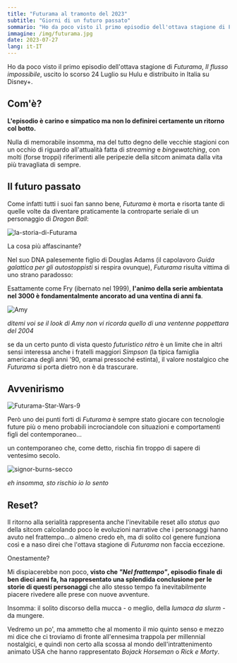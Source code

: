 ```yaml
---
title: "Futurama al tramonto del 2023"
subtitle: "Giorni di un futuro passato"
sommario: "Ho da poco visto il primo episodio dell'ottava stagione di Futurama, Il flusso impossibile, uscito lo scorso 24 Luglio su Hulu e distribuito in Italia su Disney+"
immagine: /img/futurama.jpg
date: 2023-07-27
lang: it-IT
---
```


Ho da poco visto il primo episodio dell'ottava stagione di _Futurama_, _Il flusso impossibile_, uscito lo scorso 24 Luglio su Hulu e distribuito in Italia su Disney+.

## Com'è? 

**L'episodio è carino e simpatico ma non lo definirei certamente un ritorno col botto.** 

Nulla di memorabile insomma, ma del tutto degno delle vecchie stagioni con un occhio di riguardo all'attualità fatta di _streaming_ e _bingewatching_, con molti (forse troppi) riferimenti alle peripezie della sitcom animata dalla vita più travagliata di sempre.

## Il futuro passato

Come infatti tutti i suoi fan sanno bene, _Futurama_ è morta e risorta tante di quelle volte da diventare praticamente la controparte seriale di un personaggio di _Dragon Ball_: 

![la-storia-di-Futurama](/img/futurama-storia.jpg)

La cosa più affascinante?

Nel suo DNA palesemente figlio di Douglas Adams (il capolavoro _Guida galattica per gli autostoppisti_ si respira ovunque), _Futurama_ risulta vittima di uno strano paradosso: 

Esattamente come Fry (ibernato nel 1999), **l'animo della serie ambientata nel 3000 è fondamentalmente ancorato ad una ventina di anni fa**.

![Amy](https://static.wikia.nocookie.net/enfuturama/images/1/1f/Character_Amy.png)

_ditemi voi se il look di Amy non vi ricorda quello di una ventenne poppettara del 2004_

se da un certo punto di vista questo _futuristico rétro_ è un limite che in altri sensi interessa anche i fratelli maggiori _Simpson_ (la tipica famiglia americana degli anni '90, oramai pressoché estinta), il valore nostalgico che _Futurama_ si porta dietro non è da trascurare.

## Avvenirismo

![Futurama-Star-Wars-9](https://static1.srcdn.com/wordpress/wp-content/uploads/2019/10/Star-Wars-Episode-9.jpg) 

Però uno dei punti forti di _Futurama_ è sempre stato giocare con tecnologie future più o meno probabili incrociandole con situazioni e comportamenti figli del contemporaneo...

un contemporaneo che, come detto, rischia fin troppo di sapere di ventesimo secolo.

![signor-burns-secco](https://media.tenor.com/RqTVEBZufN0AAAAC/burns-simpsons.gif)

_eh insomma, sto rischio io lo sento_

## Reset?

Il ritorno alla serialità rappresenta anche l'inevitabile reset allo _status quo_ della sitcom calcolando poco le evoluzioni narrative che i personaggi hanno avuto nel frattempo...o almeno credo eh, ma di solito col genere funziona così e a naso direi che l'ottava stagione di _Futurama_ non faccia eccezione.

Onestamente? 

Mi dispiacerebbe non poco, **visto che _"Nel frattempo"_, episodio finale di ben dieci anni fa, ha rappresentato una splendida conclusione per le storie di questi personaggi** che allo stesso tempo fa inevitabilmente piacere rivedere alle prese con nuove avventure.

Insomma: il solito discorso della mucca - o meglio, della _lumaca da slurm_ - da mungere.

Vedremo un po', ma ammetto che al momento il mio quinto senso e mezzo mi dice che ci troviamo di fronte all'ennesima trappola per millennial nostalgici, e quindi non certo alla scossa al mondo dell'intrattenimento animato USA che hanno rappresentato _Bojack Horseman_ o _Rick e Morty_.



